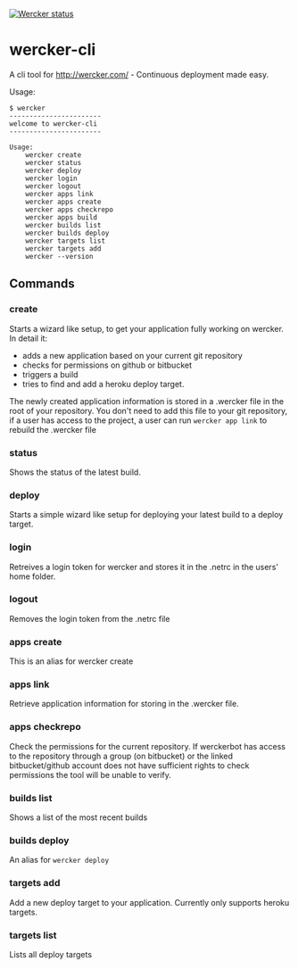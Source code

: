 [![Wercker status](https://app.wercker.com/status/841531b16e709d25f4ae566af33193cf/m)](https://app.wercker.com/project/bykey/841531b16e709d25f4ae566af33193cf)
# wercker-cli #

A cli tool for <http://wercker.com/> - Continuous deployment made easy.

Usage:

    $ wercker
    -----------------------
    welcome to wercker-cli
    -----------------------

    Usage:
        wercker create
        wercker status
        wercker deploy
        wercker login
        wercker logout
        wercker apps link
        wercker apps create
        wercker apps checkrepo
        wercker apps build
        wercker builds list
        wercker builds deploy
        wercker targets list
        wercker targets add
        wercker --version

## Commands
### create
Starts a wizard like setup, to get your application fully working on wercker. In detail it:
* adds a new application based on your current git repository
* checks for permissions on github or bitbucket
* triggers a build
* tries to find and add a heroku deploy target.

The newly created application information is stored in a .wercker file in the root of your repository. You don't need to add this file to your git repository, if a user has access to the project, a user can run `wercker app link` to rebuild the .wercker file

### status
Shows the status of the latest build.

### deploy
Starts a simple wizard like setup for deploying your latest build to a deploy target.

### login
Retreives a login token for wercker and stores it in the .netrc in the users' home folder.

### logout
Removes the login token from the .netrc file

### apps create
This is an alias for wercker create

### apps link
Retrieve application information for storing in the .wercker file.

### apps checkrepo
Check the permissions for the current repository. If werckerbot has access to the repository through a group (on bitbucket) or the linked bitbucket/github account does not have sufficient rights to check permissions the tool will be unable to verify.

### builds list
Shows a list of the most recent builds

### builds deploy
An alias for `wercker deploy`

### targets add
Add a new deploy target to your application. Currently only supports heroku targets.

### targets list
Lists all deploy targets
